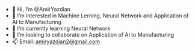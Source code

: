 - 👋 Hi, I’m @AmirYazdian
- 👀 I’m interested in Machine Lerning, Neural Network and Application of AI to Manufacturing
- 🌱 I’m currently learning Neural Network
- 💞️ I’m looking to collaborate on Application of AI to Manufacturing
- 📫 Email: amiryazdian2@gmail.com

<!---
AmirYazdian/AmirYazdian is a ✨ special ✨ repository because its `README.md` (this file) appears on your GitHub profile.
You can click the Preview link to take a look at your changes.
--->
